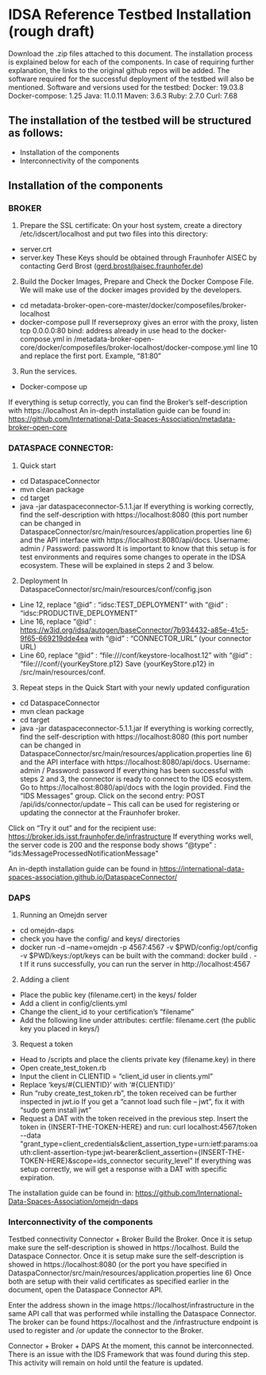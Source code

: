 # IDSA Reference Testbed Installation (rough draft)

Download the .zip files attached to this document. The installation process is explained below for each of the components. In case of requiring further explanation, the links to the original github repos will be added. The software required for the successful deployment of the testbed will also be mentioned.
Software and versions used for the testbed:
	Docker: 19.03.8
	Docker-compose: 1.25
	Java: 11.0.11
	Maven: 3.6.3
	Ruby: 2.7.0
	Curl: 7.68

## The installation of the testbed will be structured as follows:
* Installation of the components
* Interconnectivity of the components

## Installation of the components
### BROKER
1.	Prepare the SSL certificate: 
On your host system, create a directory /etc/idscert/localhost and put two files into this directory:
-	server.crt
-	server.key
These Keys should be obtained through Fraunhofer AISEC by contacting Gerd Brost (gerd.brost@aisec.fraunhofer.de)
 
2.	Build the Docker Images, Prepare and Check the Docker Compose File. 
We will make use of the docker images provided by the developers.
-	cd metadata-broker-open-core-master/docker/composefiles/broker-localhost
-	docker-compose pull
If reverseproxy gives an error with the proxy, listen tcp 0.0.0.0:80 bind: address already in use head to the docker-compose.yml in /metadata-broker-open-core/docker/composefiles/broker-localhost/docker-compose.yml line 10 and replace the first port. Example, “81:80”
3.	Run the services.
-	Docker-compose up

If everything is setup correctly, you can find the Broker’s self-description with https://localhost
An in-depth installation guide can be found in: https://github.com/International-Data-Spaces-Association/metadata-broker-open-core

### DATASPACE CONNECTOR:
1.	Quick start
-	cd DataspaceConnector
-	mvn clean package
-	cd target
-	java -jar dataspaceconnector-5.1.1.jar
If everything is working correctly, find the self-description with https://localhost:8080 (this port number can be changed in DataspaceConnector/src/main/resources/application.properties line 6) and the API interface with https://localhost:8080/api/docs.
Username: admin	/	Password: password
It is important to know that this setup is for test environments and requires some changes to operate in the IDSA ecosystem. These will be explained in steps 2 and 3 below.
2.	Deployment
In DataspaceConnector/src/main/resources/conf/config.json
-	Line 12, replace
“@id” : “idsc:TEST_DEPLOYMENT” with “@id” : “idsc:PRODUCTIVE_DEPLOYMENT”
-	Line 16, replace
“@id” : https://w3id.org/idsa/autogen/baseConnector/7b934432-a85e-41c5-9f65-669219dde4ea with “@id” :  “CONNECTOR_URL” (your connector URL)
-	Line 60, replace
“@id” : “file:///conf/keystore-localhost.12” with “@id” : “file:///conf/{yourKeyStore.p12}
Save {yourKeyStore.p12} in /src/main/resources/conf.
3.	Repeat steps in the Quick Start with your newly updated configuration
-	cd DataspaceConnector
-	mvn clean package
-	cd target
-	java -jar dataspaceconnector-5.1.1.jar
If everything is working correctly, find the self-description with https://localhost:8080 (this port number can be changed in DataspaceConnector/src/main/resources/application.properties line 6) and the API interface with https://localhost:8080/api/docs.
Username: admin	/	Password: password
If everything has been successful with steps 2 and 3, the connector is ready to connect to the IDS ecosystem. Go to https://localhost:8080/api/docs with the login provided. 
Find the “IDS Messages” group. Click on the second entry:
POST /api/ids/connector/update – This call can be used for registering or updating the connector at the Fraunhofer broker.
 
Click on “Try it out” and for the recipient use: https://broker.ids.isst.fraunhofer.de/infrastructure
If everything works well, the server code is 200 and the response body shows 
“@type” : “ids:MessageProcessedNotificationMessage"
 

An in-depth installation guide can be found in https://international-data-spaces-association.github.io/DataspaceConnector/


### DAPS
1.	Running an Omejdn server
-	cd omejdn-daps
-	check you have the config/ and keys/ directories
-	docker run -d –name=omejdn -p 4567:4567 -v $PWD/config:/opt/config -v $PWD/keys:/opt/keys <dockerimage>
<dockerimage> can be built with the command: docker build . -t <imageName>
If it runs successfully, you can run the server in http://localhost:4567
2.	Adding a client
-	Place the public key (filename.cert) in the keys/ folder
-	Add a client in config/clients.yml
-	Change the client_id to your certification’s “filename”
-	Add the following line under attributes: 
certfile: filename.cert (the public key you placed in keys/)

 
3.	Request a token
-	Head to /scripts and place the clients private key (filename.key) in there
-	Open create_test_token.rb
-	Input the client in CLIENTID = “client_id user in clients.yml” 
-	Replace ‘keys/#{CLIENTID}’ with ‘#{CLIENTID}’
-	Run “ruby create_test_token.rb”, the token received can be further inspected in jwt.io
If you get a “cannot load such file – jwt”, fix it with “sudo gem install jwt”
-	Request a DAT with the token received in the previous step. Insert the token in {INSERT-THE-TOKEN-HERE} and run:
curl localhost:4567/token --data "grant_type=client_credentials&client_assertion_type=urn:ietf:params:oauth:client-assertion-type:jwt-bearer&client_assertion={INSERT-THE-TOKEN-HERE}&scope=ids_connector security_level"
If everything was setup correctly, we will get a response with a DAT with specific expiration.

The installation guide can be found in: https://github.com/International-Data-Spaces-Association/omejdn-daps


### Interconnectivity of the components
Testbed connectivity
Connector + Broker
Build the Broker. Once it is setup make sure the self-description is showed in https://localhost.
Build the Dataspace Connector. Once it is setup make sure the self-description is showed in https://localhost:8080 (or the port you have specified in DataspaConnector/src/main/resources/application.properties line 6)
Once both are setup with their valid certificates as specified earlier in the document, open the Dataspace Connector API. 
 
Enter the address shown in the image https://localhost/infrastructure in the same API call that was performed while installing the Dataspace Connector. The broker can be found https://localhost and the /infrastructure endpoint is used to register and /or update the connector to the Broker.

Connector + Broker + DAPS
At the moment, this cannot be interconnected. There is an issue with the IDS Framework that was found during this step. This activity will remain on hold until the feature is updated.





